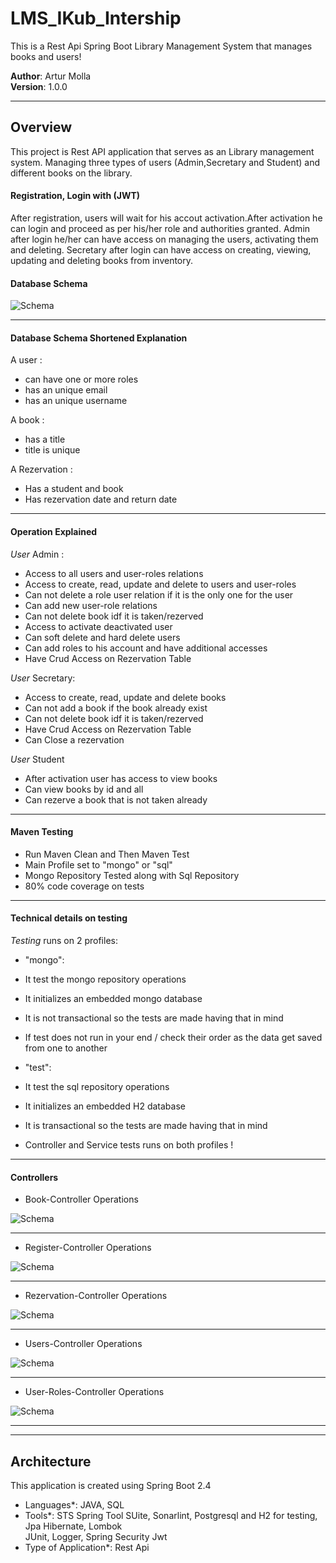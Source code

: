 # LMS_IKub_Intership

This is a Rest Api Spring Boot Library Management System that manages books and users!

**Author**: Artur Molla <br />
**Version**: 1.0.0

---
## Overview
This project is Rest API application that serves as an Library
management system. Managing three types of users (Admin,Secretary and Student) 
and different books on the library.

#### Registration, Login with (JWT)
After registration, users will wait for his accout activation.After activation he can login
and proceed as per his/her role and authorities granted.
Admin after login he/her can have access on managing the users, activating them and deleting.
Secretary after login can have access on creating, viewing, updating and deleting books 
from inventory.

#### Database Schema

![Schema](https://github.com/ictTuri/LMS_IKub_Internship/blob/main/img/diagram.png?raw=true)

---
#### Database Schema Shortened Explanation
A user :
* can have one or more roles
* has an unique email
* has an unique username

A book :
* has a title
* title is unique

A Rezervation :
* Has a student and book
* Has rezervation date and return date

---
#### Operation Explained
_User_ Admin :
* Access to all users and user-roles relations
* Access to create, read, update and delete to users and user-roles
* Can not delete a role user relation if it is the only one for the user
* Can add new user-role relations 
* Can not delete book idf it is taken/rezerved
* Access to activate deactivated user 
* Can soft delete and hard delete users
* Can add roles to his account and have additional accesses
* Have Crud Access on Rezervation Table

_User_ Secretary:
* Access to create, read, update and delete books
* Can not add a book if the book already exist
* Can not delete book idf it is taken/rezerved
* Have Crud Access on Rezervation Table
* Can Close a rezervation 

_User_ Student
* After activation user has access to view books
* Can view books by id and all
* Can rezerve a book that is not taken already

---
#### Maven Testing
* Run Maven Clean and Then Maven Test
* Main Profile set to "mongo" or "sql"
* Mongo Repository Tested along with Sql Repository
* 80% code coverage on tests

---
#### Technical details on testing
_Testing_ runs on 2 profiles:
* "mongo":
* It test the mongo repository operations
* It initializes an embedded mongo database 
* It is not transactional so the tests are made having that in mind
* If test does not run in your end / check their order as the data get saved from one to another

* "test":
* It test the sql repository operations
* It initializes an embedded H2 database
* It is transactional so the tests are made having that in mind

* Controller and Service tests runs on both profiles !
---
#### Controllers 

* Book-Controller Operations

![Schema](https://github.com/ictTuri/LMS_IKub_Internship/blob/main/img/bookController.PNG?raw=true)

---
* Register-Controller Operations

![Schema](https://github.com/ictTuri/LMS_IKub_Internship/blob/main/img/registerController.PNG?raw=true)

---
* Rezervation-Controller Operations

![Schema](https://github.com/ictTuri/LMS_IKub_Internship/blob/main/img/rezervationController.PNG?raw=true)

---
* Users-Controller Operations

![Schema](https://github.com/ictTuri/LMS_IKub_Internship/blob/main/img/userController.PNG?raw=true)

---
* User-Roles-Controller Operations

![Schema](https://github.com/ictTuri/LMS_IKub_Internship/blob/main/img/userRoleController.PNG?raw=true)

---

---
## Architecture
This application is created using Spring Boot 2.4  <br />
* Languages*: JAVA, SQL<br />
* Tools*: STS Spring Tool SUite, Sonarlint, Postgresql and H2 for testing, Jpa Hibernate, Lombok<br />
JUnit, Logger, Spring Security Jwt<br />
* Type of Application*: Rest Api <br />